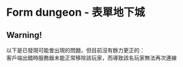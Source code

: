 # Form dungeon - 表單地下城

## Warning!
以下是已發現可能會出現的問題，但目前沒有餘力更正的：  
客戶端出錯時服務器未能正常移除該玩家，而導致該名玩家無法再次連線  
  